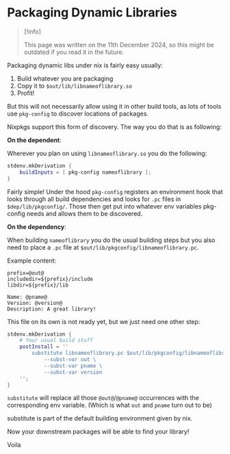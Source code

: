 # Packaging Dynamic Libraries

> [!info]
>
> This page was written on the 11th December 2024, so this might be outdated if
you read it in the future.

Packaging dynamic libs under nix is fairly easy usually:

1. Build whatever you are packaging
2. Copy it to `$out/lib/libnameoflibrary.so`
3. Profit!

But this will not necessarily allow using it in other build tools, as lots of
tools use `pkg-config` to discover locations of packages.

Nixpkgs support this form of discovery. The way you do that is as following:

**On the dependent**:

Wherever you plan on using `libnameoflibrary.so` you do the following:

```nix
stdenv.mkDerivation {
    buildInputs = [ pkg-config nameoflibrary ];
}
```

Fairly simple! Under the hood `pkg-config` registers an environment hook that
looks through all build dependencies and looks for `.pc` files in
`$dep/lib/pkgconfig/`. Those then get put into whatever env variables
pkg-config needs and allows them to be discovered.

**On the dependency**:

When building `nameoflibrary` you do the usual building steps but you also need
to place a `.pc` file at `$out/lib/pkgconfig/libnameoflibrary.pc`.

Example content:

```pkgconfig
prefix=@out@
includedir=${prefix}/include
libdir=${prefix}/lib

Name: @pname@
Version: @version@
Description: A great library!
```

This file on its own is not ready yet, but we just need one other step:

```nix
stdenv.mkDerivation {
    # Your usual build stuff
    postInstall = ''
        substitute libnameoflibrary.pc $out/lib/pkgconfig/libnameoflibrary.pc \
            --subst-var out \
            --subst-var pname \
            --subst-var version
    '';
}
```

`substitute` will replace all those `@out@`/`@pname@` occurrences with the
corresponding env variable. (Which is what `out` and `pname` turn out to be)

substitute is part of the default building environment given by nix.

Now your downstream packages will be able to find your library!

Voila
